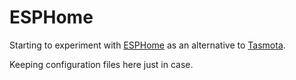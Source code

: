 # ESPHome

Starting to experiment with [ESPHome][esphome] as an alternative to [Tasmota][tasmota].

Keeping configuration files here just in case.

<!-- References: -->
[esphome]: https://esphome.io/
[tasmota]: https://tasmota.github.io/docs/